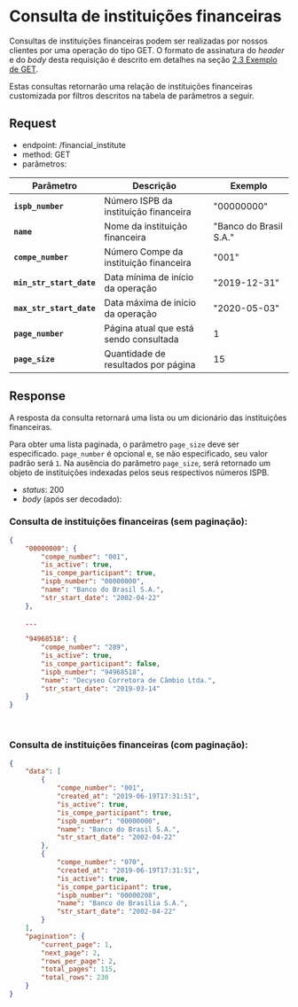 # Consulta de instituições financeiras

Consultas de instituições financeiras podem ser realizadas por nossos clientes 
por uma operação do tipo GET. O formato de assinatura do <em>header</em>
e do <em>body</em> desta requisição é descrito em detalhes na seção 
[2.3 Exemplo de GET](?file=223).

Estas consultas retornarão uma relação de instituições financeiras
customizada por filtros descritos na tabela de parâmetros a seguir.

## <a name="request"></a>Request

- endpoint: /financial_institute
- method: GET
- parâmetros:
 
| Parâmetro | Descrição | Exemplo |
|---|---|---|
| **`ispb_number`** | Número ISPB da instituição financeira | "00000000" |
| **`name`** | Nome da instituição financeira  | "Banco do Brasil S.A." |
| **`compe_number`** | Número Compe da instituição financeira | "001" |
| **`min_str_start_date`** | Data mínima de início da operação | "2019-12-31" |
| **`max_str_start_date`** | Data máxima de início da operação | "2020-05-03" |
| **`page_number`** | Página atual que está sendo consultada | 1 |
| **`page_size`** | Quantidade de resultados por página | 15 |

## Response

A resposta da consulta retornará uma lista ou um dicionário das 
instituições financeiras.

Para obter uma lista paginada, o parâmetro `page_size` deve ser especificado.
`page_number` é opcional e, se não especificado, seu valor padrão será `1`.
Na ausência do parâmetro `page_size`, será retornado um objeto de 
instituições indexadas pelos seus respectivos números ISPB.

- <em>status</em>: 200
- <em>body</em> (após ser decodado): 

### Consulta de instituições financeiras (sem paginação):

```json
{
    "00000000": {
        "compe_number": "001",
        "is_active": true,
        "is_compe_participant": true,
        "ispb_number": "00000000",
        "name": "Banco do Brasil S.A.",
        "str_start_date": "2002-04-22"
    },
 
    ...
    
    "94968518": {
        "compe_number": "289",
        "is_active": true,
        "is_compe_participant": false,
        "ispb_number": "94968518",
        "name": "Decyseo Corretora de Câmbio Ltda.",
        "str_start_date": "2019-03-14"
    }
}
```
<br>

### Consulta de instituições financeiras (com paginação):
  
```json
{
    "data": [
        {
            "compe_number": "001",
            "created_at": "2019-06-19T17:31:51",
            "is_active": true,
            "is_compe_participant": true,
            "ispb_number": "00000000",
            "name": "Banco do Brasil S.A.",
            "str_start_date": "2002-04-22"
        },
        {
            "compe_number": "070",
            "created_at": "2019-06-19T17:31:51",
            "is_active": true,
            "is_compe_participant": true,
            "ispb_number": "00000208",
            "name": "Banco de Brasília S.A.",
            "str_start_date": "2002-04-22"
        }
    ],
    "pagination": {
        "current_page": 1,
        "next_page": 2,
        "rows_per_page": 2,
        "total_pages": 115,
        "total_rows": 230
    }
}

```
<br>
